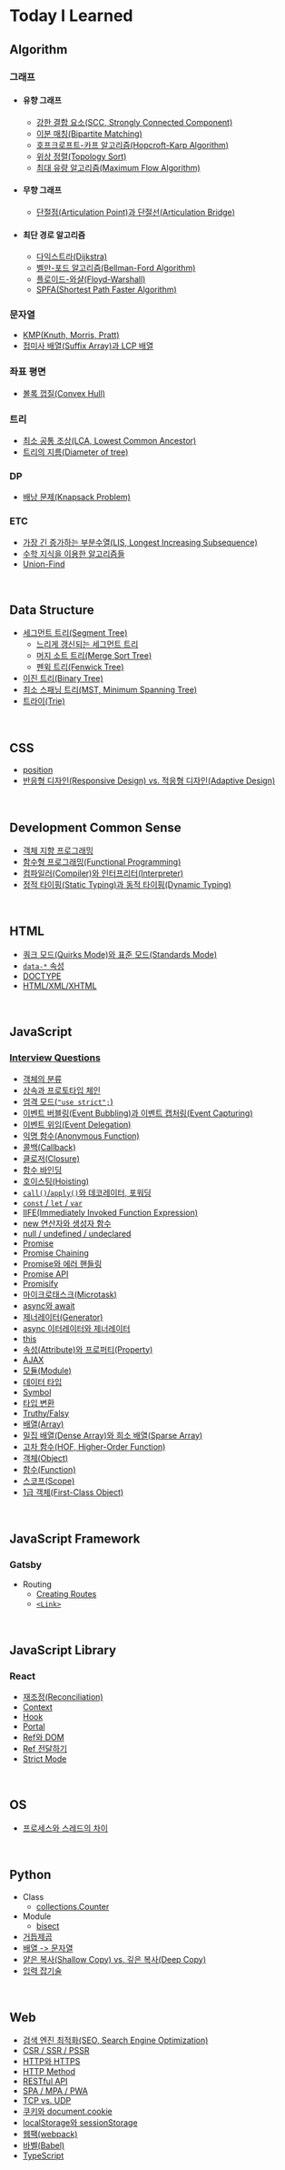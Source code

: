 # Today I Learned

## Algorithm

### 그래프

-   #### 유향 그래프

    -   [강한 결합 요소(SCC, Strongly Connected Component)](Algorithm/strongly-connected-component.md)
    -   [이분 매칭(Bipartite Matching)](Algorithm/bipartite-matching.md)
    -   [호프크로프트-카프 알고리즘(Hopcroft-Karp Algorithm)](Algorithm/hopcroft-karp-algorithm.md)
    -   [위상 정렬(Topology Sort)](Algorithm/topology-sort.md)
    -   [최대 유량 알고리즘(Maximum Flow Algorithm)](Algorithm/maximum-flow-algorithm.md)

-   #### 무향 그래프

    -   [단절점(Articulation Point)과 단절선(Articulation Bridge)](Algorithm/articulation-point-and-bridge.md)

-   #### 최단 경로 알고리즘

    -   [다익스트라(Dijkstra)](Algorithm/dijkstra.md)
    -   [벨만-포드 알고리즘(Bellman-Ford Algorithm)](Algorithm/bellman-ford-algorithm.md)
    -   [플로이드-와샬(Floyd-Warshall)](Algorithm/floyd-warshall.md)
    -   [SPFA(Shortest Path Faster Algorithm)](Algorithm/spfa.md)

### 문자열

-   [KMP(Knuth, Morris, Pratt)](Algorithm/kmp.md)
-   [접미사 배열(Suffix Array)과 LCP 배열](Algorithm/suffix-array-and-lcp-array.md)

### 좌표 평면

-   [볼록 껍질(Convex Hull)](Algorithm/convex-hull.md)

### 트리

-   [최소 공통 조상(LCA, Lowest Common Ancestor)](Algorithm/lowest-common-ancestor.md)
-   [트리의 지름(Diameter of tree)](Algorithm/diameter-of-tree.md)

### DP

-   [배낭 문제(Knapsack Problem)](Algorithm/knapsack-problem.md)

### ETC

-   [가장 긴 증가하는 부분수열(LIS, Longest Increasing Subsequence)](Algorithm/longest-increasing-subsequence.md)
-   [수학 지식을 이용한 알고리즘들](Algorithm/math.md)
-   [Union-Find](Algorithm/union-find.md)

<br>

## Data Structure

-   [세그먼트 트리(Segment Tree)](Data-Structure/segment-tree.md)
    -   [느리게 갱신되는 세그먼트 트리](Data-Structure/segment-tree-and-lazy-propagation.md)
    -   [머지 소트 트리(Merge Sort Tree)](Data-Structure/merge-sort-tree.md)
    -   [펜윅 트리(Fenwick Tree)](Data-Structure/fenwick-tree.md)
-   [이진 트리(Binary Tree)](Data-Structure/binary-tree.md)
-   [최소 스패닝 트리(MST, Minimum Spanning Tree)](Data-Structure/minimum-spanning-tree.md)
-   [트라이(Trie)](Data-Structure/trie.md)

<br>

## CSS

-   [position](CSS/position.md)
-   [반응형 디자인(Responsive Design) vs. 적응형 디자인(Adaptive Design)](CSS/responsive-design-and-adaptive-design.md)

<br>

## Development Common Sense

-   [객체 지향 프로그래밍](Development-Common-Sense/oop.md)
-   [함수형 프로그래밍(Functional Programming)](Development-Common-Sense/functional-programming.md)
-   [컴파일러(Compiler)와 인터프리터(Interpreter)](Development-Common-Sense/compiler-interpreter.md)
-   [정적 타이핑(Static Typing)과 동적 타이핑(Dynamic Typing)](Development-Common-Sense/static-dynamic-typing.md)

<br>

## HTML

-   [쿼크 모드(Quirks Mode)와 표준 모드(Standards Mode)](HTML/quirks-mode-and-standards-mode.md)
-   [`data-*` 속성](HTML/data-attribute.md)
-   [DOCTYPE](HTML/doctype.md)
-   [HTML/XML/XHTML](HTML/html-xml-xhtml.md)

<br>

## JavaScript

### [Interview Questions](JavaScript/interview-questions.md)

-   [객체의 분류](JavaScript/classification-of-objects.md)
-   [상속과 프로토타입 체인](JavaScript/inheritance-and-prototype-chain.md)
-   [엄격 모드(`"use strict";`)](JavaScript/use-strict.md)
-   [이벤트 버블링(Event Bubbling)과 이벤트 캡처링(Event Capturing)](JavaScript/event-bubbling-and-capturing.md)
-   [이벤트 위임(Event Delegation)](JavaScript/event-delegation.md)
-   [익명 함수(Anonymous Function)](JavaScript/anonymous-function.md)
-   [콜백(Callback)](JavaScript/callback.md)
-   [클로저(Closure)](JavaScript/closure.md)
-   [함수 바인딩](JavaScript/bind.md)
-   [호이스팅(Hoisting)](JavaScript/hoisting.md)
-   [`call()`/`apply()`와 데코레이터, 포워딩](JavaScript/call-apply-and-decorator-forwarding.md)
-   [`const` / `let` / `var`](JavaScript/const-let-var.md)
-   [IIFE(Immediately Invoked Function Expression)](JavaScript/iife.md)
-   [new 연산자와 생성자 함수](JavaScript/new-operator-and-constructor-function.md)
-   [null / undefined / undeclared](JavaScript/null-undefined-undeclared.md)
-   [Promise](JavaScript/promise.md)
-   [Promise Chaining](JavaScript/promise-chaining.md)
-   [Promise와 에러 핸들링](JavaScript/promise-and-error-handling.md)
-   [Promise API](JavaScript/promise-api.md)
-   [Promisify](JavaScript/promisify.md)
-   [마이크로태스크(Microtask)](JavaScript/microtask.md)
-   [async와 await](JavaScript/async-await.md)
-   [제너레이터(Generator)](JavaScript/generator.md)
-   [async 이터레이터와 제너레이터](JavaScript/async-iterator-generator.md)
-   [this](JavaScript/this.md)
-   [속성(Attribute)와 프로퍼티(Property)](JavaScript/attribute-property.md)
-   [AJAX](JavaScript/ajax.md)
-   [모듈(Module)](JavaScript/module.md)
-   [데이터 타입](JavaScript/data-type.md)
-   [Symbol](JavaScript/symbol.md)
-   [타입 변환](JavaScript/type-conversion.md)
-   [Truthy/Falsy](JavaScript/truthy-falsy.md)
-   [배열(Array)](JavaScript/array.md)
-   [밀집 배열(Dense Array)와 희소 배열(Sparse Array)](JavaScript/dense-sparse-array.md)
-   [고차 함수(HOF, Higher-Order Function)](JavaScript/hof.md)
-   [객체(Object)](JavaScript/object.md)
-   [함수(Function)](JavaScript/function.md)
-   [스코프(Scope)](JavaScript/scope.md)
-   [1급 객체(First-Class Object)](JavaScript/first-class-object.md)

<br>

## JavaScript Framework

### Gatsby

-   Routing
    -   [Creating Routes](JavaScript-Framework/Gatsby/Routing/creating-routes.md)
    -   [`<Link>`](JavaScript-Framework/Gatsby/Routing/Link-API.md)

<br>

## JavaScript Library

### React

-   [재조정(Reconciliation)](JavaScript-Library/React/reconciliation.md)
-   [Context](JavaScript-Library/React/context.md)
-   [Hook](JavaScript-Library/React/hook.md)
-   [Portal](JavaScript-Library/React/portal.md)
-   [Ref와 DOM](JavaScript-Library/React/ref-and-dom.md)
-   [Ref 전달하기](JavaScript-Library/React/forwarding-refs.md)
-   [Strict Mode](JavaScript-Library/React/strict-mode.md)

<br>

## OS

-   [프로세스와 스레드의 차이](OS/process-vs-thread.md)

<br>

## Python

-   Class
    -   [collections.Counter](Python/Class/collections.Counter.md)
-   Module
    -   [bisect](Python/Module/bisect.md)
-   [거듭제곱](Python/pow.md)
-   [배열 -> 문자열](Python/list-to-string.md)
-   [얕은 복사(Shallow Copy) vs. 깊은 복사(Deep Copy)](Python/copy.md)
-   [입력 잡기술](Python/input.md)

<br>

## Web

-   [검색 엔진 최적화(SEO, Search Engine Optimization)](Web/seo.md)
-   [CSR / SSR / PSSR](Web/csr-ssr-pssr.md)
-   [HTTP와 HTTPS](Web/http-and-https.md)
-   [HTTP Method](Web/http-method.md)
-   [RESTful API](Web/restful-api.md)
-   [SPA / MPA / PWA](Web/spa-mpa-pwa.md)
-   [TCP vs. UDP](Web/tcp-vs-udp.md)
-   [쿠키와 document.cookie](Web/cookie.md)
-   [localStorage와 sessionStorage](Web/localStorage-sessionStorage.md)
-   [웹팩(webpack)](Web/webpack.md)
-   [바벨(Babel)](Web/babel.md)
-   [TypeScript](Web/typescript.md)
